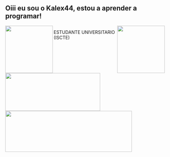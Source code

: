 ## Oiii eu sou o Kalex44, estou a aprender a programar!
<div align="center">
<img height="150em" align="left" src="https://c.tenor.com/cI3eAVLXj48AAAAC/hello-world.gif"/>
<img height="150em" align="right" src="https://images.ctfassets.net/b4k16c7lw5ut/blog-Simpson-GIF.gif/6ecb9e86a6619635f53c7d2285ac052b/Simpson-GIF.gif"/>
</div>
<div>
  
  ##
   ESTUDANTE UNIVERSITARIO (ISCTE)
</div>
<div style="display: inline_block"><br>
  <a href="https://github.com/Kalex44">
  <img height="120em" width="300" src="https://github-readme-stats.vercel.app/api?username=Kalex44&show_icons=true&theme=dark&include_all_commits=true&count_private=falce"/>
  <img height="130em" width="400" src="https://github-readme-stats.vercel.app/api/top-langs/?username=Kalex44&layout=compact&langs_count=7&theme=dark"/>
</div>
